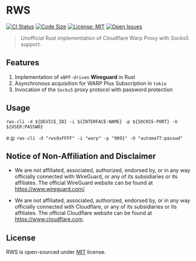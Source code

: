 # RWS

[![CI Status](https://github.com/AUTOM77/RWS/workflows/ci/badge.svg)](https://github.com/AUTOM77/RWS/actions?query=workflow:ci)
[![Code Size](https://img.shields.io/github/languages/code-size/AUTOM77/RWS)](.)
[![License: MIT](https://img.shields.io/badge/License-MIT-blue.svg)](./LICENSE)
[![Open Issues](https://img.shields.io/github/issues/AUTOM77/RWS)](https://github.com/AUTOM77/RWS/issues)

> Unofficial Rust implementation of Cloudflare Warp Proxy with Socks5 support.

## Features

1. Implementation of `eBPF-driven` **Wireguard** in Rust
2. Asynchronous acquisition for WARP Plus Subscription in `tokio`
3. Invocation of the `Socks5` proxy protocol with password protection

## Usage

`rws-cli -d ${DEVICE_ID} -i ${INTERFACE-NAME} -p ${SOCKS5-PORT} -U ${USER:PASSWD}`

e.g:
`rws-cli -d "rws0xFFFF" -i "warp" -p "9091" -U "automa77:passwd" `

## Notice of Non-Affiliation and Disclaimer

- We are not affiliated, associated, authorized, endorsed by, or in any way officially connected with WireGuard, or any of its subsidiaries or its affiliates. The official WireGuard website can be found at <https://www.wireguard.com/>.

- We are not affiliated, associated, authorized, endorsed by, or in any way officially connected with Cloudflare, or any of its subsidiaries or its affiliates. The official Cloudflare website can be found at <https://www.cloudflare.com>.

## License

RWS is open-sourced under [MIT](./LICENSE) license.